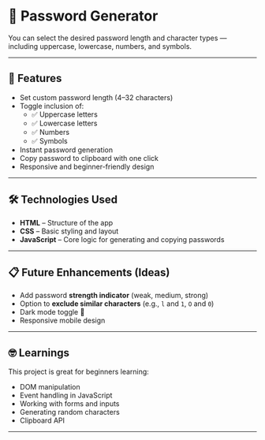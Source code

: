 # 🔐 Password Generator

You can select the desired password length and character types — including uppercase, lowercase, numbers, and symbols.

---


## 🚀 Features

- Set custom password length (4–32 characters)
- Toggle inclusion of:
  - ✅ Uppercase letters
  - ✅ Lowercase letters
  - ✅ Numbers
  - ✅ Symbols
- Instant password generation
- Copy password to clipboard with one click
- Responsive and beginner-friendly design

---

## 🛠️ Technologies Used

- **HTML** – Structure of the app
- **CSS** – Basic styling and layout
- **JavaScript** – Core logic for generating and copying passwords

---

## 📋 Future Enhancements (Ideas)

- Add password **strength indicator** (weak, medium, strong)
- Option to **exclude similar characters** (e.g., `l` and `1`, `O` and `0`)
- Dark mode toggle 🌙
- Responsive mobile design

---

## 🤓 Learnings

This project is great for beginners learning:
- DOM manipulation
- Event handling in JavaScript
- Working with forms and inputs
- Generating random characters
- Clipboard API

---


